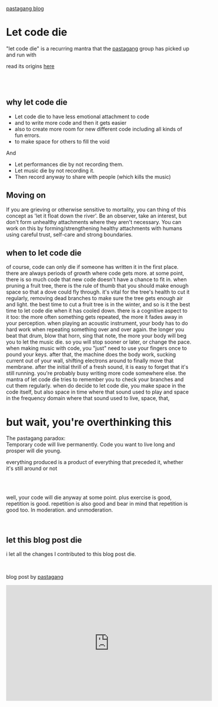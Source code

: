 [pastagang blog](/blog)

# Let code die 

"let code die" is a recurring mantra that the [pastagang](https://pastagang.cc) group has picked up and run with

read its origins [here](/blog/let-code-die/origins)

<br>

<br>

## why let code die
- Let code die to have less emotional attachment to code
- and to write more code and then it gets easier
- also to create more room for new different code including all kinds of fun errors.
- to make space for others to fill the void

And
- Let performances die by not recording them.
- Let music die by not recording it.
- Then record anyway to share with people (which kills the music)

## Moving on

If you are grieving or otherwise sensitive to mortality, you can thing of this concept as 'let it float down the river'. Be an observer, take an interest, but don't form unhealthy attachments where they aren't necessary. You can work on this by forming/strengthening healthy attachments with humans using careful trust, self-care and strong boundaries.

## when to let code die

of course, code can only die if someone has written it in the first place. there are always periods of growth where code gets more. at some point, there is so much code that new code doesn't have a chance to fit in. when pruning a fruit tree, there is the rule of thumb that you should make enough space so that a dove could fly through. it's vital for the tree's health to cut it regularly, removing dead branches to make sure the tree gets enough air and light. the best time to cut a fruit tree is in the winter, and so is it the best time to let code die when it has cooled down. there is a cognitive aspect to it too: the more often something gets repeated, the more it fades away in your perception. when playing an acoustic instrument, your body has to do hard work when repeating something over and over again. the longer you beat that drum, blow that horn, sing that note, the more your body will beg you to let the music die. so you will stop sooner or later, or change the pace. when making music with code, you "just" need to use your fingers once to pound your keys. after that, the machine does the body work, sucking current out of your wall, shifting electrons around to finally move that membrane. after the initial thrill of a fresh sound, it is easy to forget that it's still running. you're probably busy writing more code somewhere else. the mantra of let code die tries to remember you to check your branches and cut them regularly. when do decide to let code die, you make space in the code itself, but also space in time where that sound used to play and space in the frequency domain where that sound used to live, space, that,  

# but wait, you're overthinking this

The pastagang paradox:\
Temporary code will live permanently. Code you want to live long and prosper will die young.

everything produced is a product of everything that preceded it, whether it's still around or not

<br>

<br>

well, your code will die anyway at some point. plus exercise is good, repetition is good. repetition is also good and bear in mind that repetition is good too. In moderation. and unmoderation.

<br>

## let this blog post die

i let all the changes I contributed to this blog post die. 


<br>

blog post by [pastagang](https://pastagang.cc) 

<iframe width="560" height="315" src="https://www.youtube-nocookie.com/embed/qF200UH_sSM?si=gEc6p5n7AOHGe8xa" title="YouTube video player" frameborder="0" allow="accelerometer; autoplay; clipboard-write; encrypted-media; gyroscope; picture-in-picture; web-share" referrerpolicy="strict-origin-when-cross-origin" allowfullscreen></iframe>
